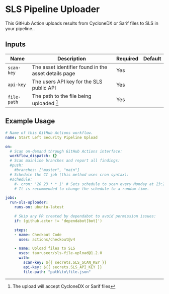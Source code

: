 # SLS Pipeline Uploader

This GitHub Action uploads results from CycloneDX or Sarif files to SLS in your pipeline..

## Inputs

| Name            | Description                                                | Required | Default             |
|-----------------|------------------------------------------------------------|----------|---------------------|
| `scan-key`      | The asset identifier found in the asset details page       | Yes      |                     |
| `api-key`       | The users API key for the SLS public API                   | Yes      |                     |
| `file-path`     | The path to the file being uploaded [^1]                   | Yes      |                     |

[^1]: The upload will accept CycloneDX or Sarif files

## Example Usage

```yaml
# Name of this GitHub Actions workflow.
name: Start Left Security Pipeline Upload

on:
  # Scan on-demand through GitHub Actions interface:
  workflow_dispatch: {}
  # Scan mainline branches and report all findings:
  #push:
    #branches: ["master", "main"]
  # Schedule the CI job (this method uses cron syntax):
  #schedule:
    #- cron: '20 23 * * 1' # Sets schedule to scan every Monday at 23:20 UTC.
    # It is recommended to change the schedule to a random time.

jobs:
  run-sls-uploader:
    runs-on: ubuntu-latest

    # Skip any PR created by dependabot to avoid permission issues:
    if: (github.actor != 'dependabot[bot]')

    steps:
    - name: Checkout Code
      uses: actions/checkout@v4

    - name: Upload files to SLS
      uses: tauruseer/sls-file-upload@1.2.0
      with:
        scan-key: ${{ secrets.SLS_SCAN_KEY }}
        api-key: ${{ secrets.SLS_API_KEY }}
        file-path: "path\to\file.json"
